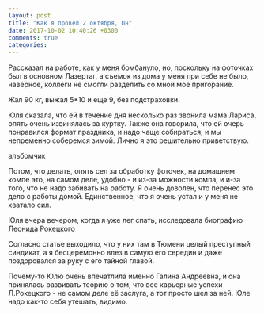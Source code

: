 ```yaml
---
layout: post
title: "Как я провёл 2 октября, Пн"
date: 2017-10-02 10:40:26 +0300
comments: true
categories: 
---
```

Рассказал на работе, как у меня бомбануло, но, поскольку на фоточках был в основном Лазертаг, а съемок из дома у меня при себе не было, наверное, коллеги не смогли разделить со мной мое пригорание.

Жал 90 кг, выжал 5\*10 и еще 9, без подстраховки.


Юля сказала, что ей в течение дня несколько раз звонила мама Лариса, опять очень извинялась за куртку. Также она говорила, что ей очерь понравился формат праздника, и надо чаще собираться, и мы непременно соберемся зимой. Лично я это решительно приветствую.

альбомчик

Потом, что делать, опять сел за обработку фоточек, на домашнем компе это, на самом деле, удобно - и из-за можности компа, и и-за того, что не надо забивать на работу. Я очень доволен, что перенес это дело с работы домой. Единственное, что я очень устал и у меня не хватало сил.

Юля вчера вечером, когда я уже лег спать, исследовала биографию Леонида Рокецкого

Согласно статье выходило, что у них там в Тюмени целый преступный синдикат, а я бесцеремонно влез в самую его середин и даже поздоровался за руку с его тайной главой.

Почему-то Юлю очень впечатлила именно Галина Андреевна, и она принялась развивать теорию о том, что все карьерные успехи Л.Рокецкого - не самом деле её заслуга, а тот просто шел за ней. Юле надо как-то себя утешать, видимо. 
